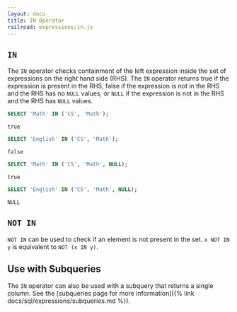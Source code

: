 ```yaml
---
layout: docu
title: IN Operator
railroad: expressions/in.js
---
```


<div id="rrdiagram"></div>

## `IN`

The `IN` operator checks containment of the left expression inside the set of expressions on the right hand side (RHS). The `IN` operator returns true if the expression is present in the RHS, false if the expression is not in the RHS and the RHS has no `NULL` values, or `NULL` if the expression is not in the RHS and the RHS has `NULL` values.

```sql
SELECT 'Math' IN ('CS', 'Math');
```

```text
true
```

```sql
SELECT 'English' IN ('CS', 'Math');
```

```text
false
```

```sql
SELECT 'Math' IN ('CS', 'Math', NULL);
```

```text
true
```

```sql
SELECT 'English' IN ('CS', 'Math', NULL);
```

```text
NULL
```

## `NOT IN`

`NOT IN` can be used to check if an element is not present in the set. `x NOT IN y` is equivalent to `NOT (x IN y)`.

## Use with Subqueries

The `IN` operator can also be used with a subquery that returns a single column. See the [subqueries page for more information]({% link docs/sql/expressions/subqueries.md %}).
